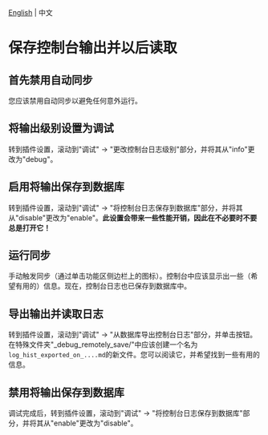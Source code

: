 <!---
说明：GitHub Copilot 翻译
--->
[English](/docs/how_to_debug/save_console_output_and_export.md) | 中文

# 保存控制台输出并以后读取

## 首先禁用自动同步

您应该禁用自动同步以避免任何意外运行。

## 将输出级别设置为调试

转到插件设置，滚动到"调试" -> "更改控制台日志级别"部分，并将其从"info"更改为"debug"。

## 启用将输出保存到数据库

转到插件设置，滚动到"调试" -> "将控制台日志保存到数据库"部分，并将其从"disable"更改为"enable"。**此设置会带来一些性能开销，因此在不必要时不要总是打开它！**

## 运行同步

手动触发同步（通过单击功能区侧边栏上的图标）。控制台中应该显示出一些（希望有用的）信息。现在，控制台日志也已保存到数据库中。

## 导出输出并读取日志

转到插件设置，滚动到"调试" -> "从数据库导出控制台日志"部分，并单击按钮。在特殊文件夹"_debug_remotely_save/"中应该创建一个名为`log_hist_exported_on_....md`的新文件。您可以阅读它，并希望找到一些有用的信息。

## 禁用将输出保存到数据库

调试完成后，转到插件设置，滚动到"调试" -> "将控制台日志保存到数据库"部分，并将其从"enable"更改为"disable"。
